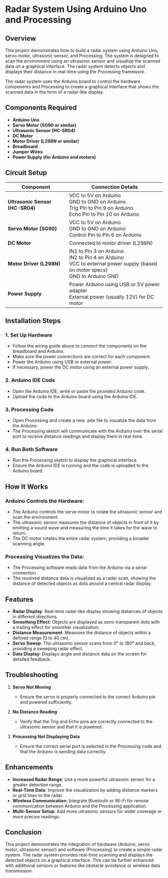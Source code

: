 # Radar System Using Arduino Uno and Processing

## Overview
This project demonstrates how to build a radar system using Arduino Uno, servo motor, ultrasonic sensor, and Processing. The system is designed to scan the environment using an ultrasonic sensor and visualize the scanned data on a graphical interface. The radar system detects objects and displays their distance in real-time using the Processing framework.

The radar system uses the Arduino board to control the hardware components and Processing to create a graphical interface that shows the scanned data in the form of a radar-like display.

## Components Required
- **Arduino Uno**
- **Servo Motor (SG90 or similar)**
- **Ultrasonic Sensor (HC-SR04)**
- **DC Motor**
- **Motor Driver (L298N or similar)**
- **Breadboard**
- **Jumper Wires**
- **Power Supply (for Arduino and motors)**

## Circuit Setup

| **Component**           | **Connection Details**                                           |
|-------------------------|------------------------------------------------------------------|
| **Ultrasonic Sensor (HC-SR04)** | VCC to 5V on Arduino<br>GND to GND on Arduino<br>Trig Pin to Pin 9 on Arduino<br>Echo Pin to Pin 10 on Arduino  |
| **Servo Motor (SG90)**      | VCC to 5V on Arduino<br>GND to GND on Arduino<br>Control Pin to Pin 6 on Arduino |
| **DC Motor**               | Connected to motor driver (L298N)                              |
| **Motor Driver (L298N)**     | IN1 to Pin 3 on Arduino<br>IN2 to Pin 4 on Arduino<br>VCC to external power supply (based on motor specs)<br>GND to Arduino GND |
| **Power Supply**           | Power Arduino using USB or 5V power adapter<br>External power (usually 12V) for DC motor |

## Installation Steps

### 1. Set Up Hardware
- Follow the wiring guide above to connect the components on the breadboard and Arduino.
- Make sure the power connections are correct for each component.
- Power the Arduino using USB or external power.
- If necessary, power the DC motor using an external power supply.

### 2. Arduino IDE Code
- Open the Arduino IDE, write or paste the provided Arduino code.
- Upload the code to the Arduino board using the Arduino IDE.

### 3. Processing Code
- Open Processing and create a new .pde file to visualize the data from the Arduino.
- The Processing sketch will communicate with the Arduino over the serial port to receive distance readings and display them in real-time.

### 4. Run Both Software
- Run the Processing sketch to display the graphical interface.
- Ensure the Arduino IDE is running and the code is uploaded to the Arduino board.

## How It Works

### Arduino Controls the Hardware:
- The Arduino controls the servo motor to rotate the ultrasonic sensor and scan the environment.
- The ultrasonic sensor measures the distance of objects in front of it by emitting a sound wave and measuring the time it takes for the wave to return.
- The DC motor rotates the entire radar system, providing a broader scanning angle.

### Processing Visualizes the Data:
- The Processing software reads data from the Arduino via a serial connection.
- The received distance data is visualized as a radar scan, showing the distance of detected objects as dots around a central radar display.

## Features
- **Radar Display**: Real-time radar-like display showing distances of objects in different directions.
- **Smoothing Effect**: Objects are displayed as semi-transparent dots with a trailing effect for smoother visualization.
- **Distance Measurement**: Measures the distance of objects within a defined range (0 to 40 cm).
- **Servo Sweep**: The ultrasonic sensor scans from 0° to 180° and back, providing a sweeping radar effect.
- **Data Display**: Displays angle and distance data on the screen for detailed feedback.

## Troubleshooting

1. **Servo Not Moving**
   - Ensure the servo is properly connected to the correct Arduino pin and powered sufficiently.

2. **No Distance Reading**
   - Verify that the Trig and Echo pins are correctly connected to the ultrasonic sensor and that it is powered.

3. **Processing Not Displaying Data**
   - Ensure the correct serial port is selected in the Processing code and that the Arduino is sending data correctly.

## Enhancements
- **Increased Radar Range**: Use a more powerful ultrasonic sensor for a greater detection range.
- **Real-Time Data**: Improve the visualization by adding distance markers or grid lines to the radar.
- **Wireless Communication**: Integrate Bluetooth or Wi-Fi for remote communication between Arduino and the Processing application.
- **Multi-Sensor Setup**: Add more ultrasonic sensors for wider coverage or more precise readings.

## Conclusion
This project demonstrates the integration of hardware (Arduino, servo motor, ultrasonic sensor) and software (Processing) to create a simple radar system. The radar system provides real-time scanning and displays the detected objects on a graphical interface. This can be further enhanced with additional sensors or features like obstacle avoidance or wireless data transmission.
